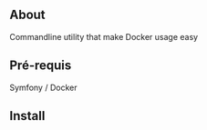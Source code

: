 About
------------------

Commandline utility that make Docker usage easy

Pré-requis
------------
Symfony / Docker

Install
------------

````bash

````